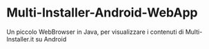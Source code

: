 # Multi-Installer-Android-WebApp
Un piccolo WebBrowser in Java, per visualizzare i contenuti di Multi-Installer.it su Android
